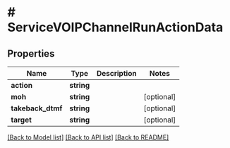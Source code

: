 # # ServiceVOIPChannelRunActionData

## Properties

Name | Type | Description | Notes
------------ | ------------- | ------------- | -------------
**action** | **string** |  |
**moh** | **string** |  | [optional]
**takeback_dtmf** | **string** |  | [optional]
**target** | **string** |  | [optional]

[[Back to Model list]](../../README.md#models) [[Back to API list]](../../README.md#endpoints) [[Back to README]](../../README.md)
